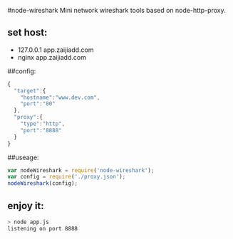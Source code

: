 #node-wireshark
Mini network wireshark tools based on node-http-proxy.


## set host:
+ 127.0.0.1   app.zaijiadd.com
+ nginx app.zaijiadd.com


##config:
```js
{
  "target":{
    "hostname":"www.dev.com",
    "port":"80"
  },
  "proxy":{
    "type":"http",
    "port":"8888"
  }
}
```

##useage:
```js
var nodeWireshark = require('node-wireshark');
var config = require('./proxy.json');
nodeWireshark(config);
```
## enjoy it:
```bash
> node app.js
listening on port 8888
```
